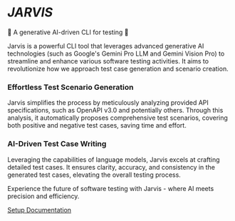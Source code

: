 # *JARVIS*

🚀 A generative AI-driven CLI for testing 🚀

Jarvis is a powerful CLI tool that leverages advanced generative AI technologies (such as Google's Gemini Pro LLM and Gemini Vision Pro) to streamline and enhance various software testing activities. It aims to revolutionize how we approach test case generation and scenario creation.

### Effortless Test Scenario Generation
Jarvis simplifies the process by meticulously analyzing provided API specifications, such as OpenAPI v3.0 and potentially others. Through this analysis, it automatically proposes comprehensive test scenarios, covering both positive and negative test cases, saving time and effort.

### AI-Driven Test Case Writing
Leveraging the capabilities of language models, Jarvis excels at crafting detailed test cases. It ensures clarity, accuracy, and consistency in the generated test cases, elevating the overall testing process.

Experience the future of software testing with Jarvis - where AI meets precision and efficiency.

[Setup Documentation](docs/setup.md)
